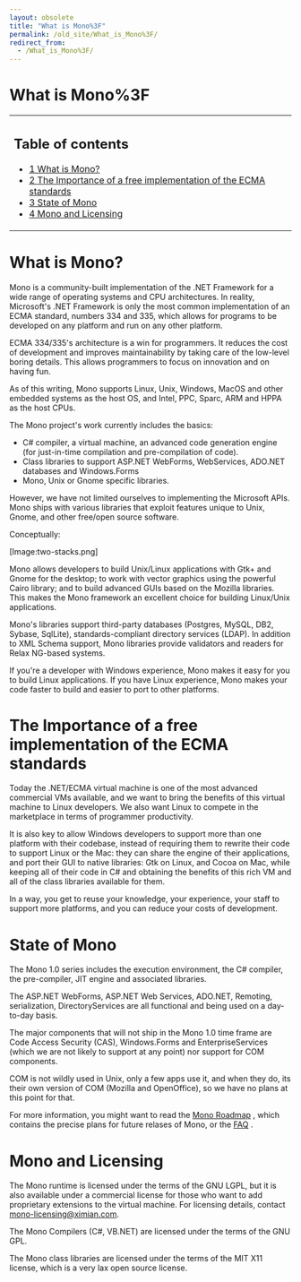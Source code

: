 ```yaml
---
layout: obsolete
title: "What is Mono%3F"
permalink: /old_site/What_is_Mono%3F/
redirect_from:
  - /What_is_Mono%3F/
---
```


What is Mono%3F
===============

<table>
<col width="100%" />
<tbody>
<tr class="odd">
<td align="left"><h2>Table of contents</h2>
<ul>
<li><a href="#what-is-mono">1 What is Mono?</a></li>
<li><a href="#the-importance-of-a-free-implementation-of-the-ecma-standards">2 The Importance of a free implementation of the ECMA standards</a></li>
<li><a href="#state-of-mono">3 State of Mono</a></li>
<li><a href="#mono-and-licensing">4 Mono and Licensing</a></li>
</ul></td>
</tr>
</tbody>
</table>

What is Mono?
=============

Mono is a community-built implementation of the .NET Framework for a wide range of operating systems and CPU architectures. In reality, Microsoft's .NET Framework is only the most common implementation of an ECMA standard, numbers 334 and 335, which allows for programs to be developed on any platform and run on any other platform.

ECMA 334/335's architecture is a win for programmers. It reduces the cost of development and improves maintainability by taking care of the low-level boring details. This allows programmers to focus on innovation and on having fun.

As of this writing, Mono supports Linux, Unix, Windows, MacOS and other embedded systems as the host OS, and Intel, PPC, Sparc, ARM and HPPA as the host CPUs.

The Mono project's work currently includes the basics:

-   C\# compiler, a virtual machine, an advanced code generation engine (for just-in-time compilation and pre-compilation of code).
-   Class libraries to support ASP.NET WebForms, WebServices, ADO.NET databases and Windows.Forms
-   Mono, Unix or Gnome specific libraries.

However, we have not limited ourselves to implementing the Microsoft APIs. Mono ships with various libraries that exploit features unique to Unix, Gnome, and other free/open source software.

Conceptually:

[Image:two-stacks.png]

Mono allows developers to build Unix/Linux applications with Gtk+ and Gnome for the desktop; to work with vector graphics using the powerful Cairo library; and to build advanced GUIs based on the Mozilla libraries. This makes the Mono framework an excellent choice for building Linux/Unix applications.

Mono's libraries support third-party databases (Postgres, MySQL, DB2, Sybase, SqlLite), standards-compliant directory services (LDAP). In addition to XML Schema support, Mono libraries provide validators and readers for Relax NG-based systems.

If you're a developer with Windows experience, Mono makes it easy for you to build Linux applications. If you have Linux experience, Mono makes your code faster to build and easier to port to other platforms.

The Importance of a free implementation of the ECMA standards
=============================================================

Today the .NET/ECMA virtual machine is one of the most advanced commercial VMs available, and we want to bring the benefits of this virtual machine to Linux developers. We also want Linux to compete in the marketplace in terms of programmer productivity.

It is also key to allow Windows developers to support more than one platform with their codebase, instead of requiring them to rewrite their code to support Linux or the Mac: they can share the engine of their applications, and port their GUI to native libraries: Gtk on Linux, and Cocoa on Mac, while keeping all of their code in C\# and obtaining the benefits of this rich VM and all of the class libraries available for them.

In a way, you get to reuse your knowledge, your experience, your staff to support more platforms, and you can reduce your costs of development.

State of Mono
=============

The Mono 1.0 series includes the execution environment, the C\# compiler, the pre-compiler, JIT engine and associated libraries.

The ASP.NET WebForms, ASP.NET Web Services, ADO.NET, Remoting, serialization, DirectoryServices are all functional and being used on a day-to-day basis.

The major components that will not ship in the Mono 1.0 time frame are Code Access Security (CAS), Windows.Forms and EnterpriseServices (which we are not likely to support at any point) nor support for COM components.

COM is not wildly used in Unix, only a few apps use it, and when they do, its their own version of COM (Mozilla and OpenOffice), so we have no plans at this point for that.

For more information, you might want to read the [Mono Roadmap](http://www.go-mono.com/mono-roadmap.html) , which contains the precise plans for future relases of Mono, or the [FAQ]({{site.github.url}}/about/faq.html) .

Mono and Licensing
==================

The Mono runtime is licensed under the terms of the GNU LGPL, but it is also available under a commercial license for those who want to add proprietary extensions to the virtual machine. For licensing details, contact mono-licensing@ximian.com.

The Mono Compilers (C\#, VB.NET) are licensed under the terms of the GNU GPL.

The Mono class libraries are licensed under the terms of the MIT X11 license, which is a very lax open source license.

